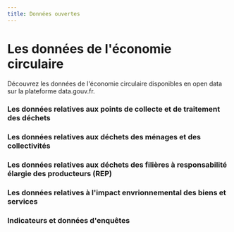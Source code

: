 ```yaml
---
title: Données ouvertes
---
```


<div class="container">

  # Les données de l'économie circulaire 

Découvrez les données de l'économie circulaire disponibles en open data sur la plateforme data.gouv.fr. 

### Les données relatives aux points de collecte et de traitement des déchets 
  
  <Playlist id="5d95fc98634f4135a7e09020/5e4e823f-a43c-4b5d-99c7-9019d1d53f77" />
  
### Les données relatives aux déchets des ménages et des collectivités 

  <Playlist id="5d95fc98634f4135a7e09020/a14780a3-de66-4fa5-90ec-c843c87b94ff" />
  
### Les données relatives aux déchets des filières à responsabilité élargie des producteurs (REP)

  <Playlist id="5d95fc98634f4135a7e09020/f2367ee6-da89-47bc-b2e7-3c592eb796d2" />

### Les données relatives à l'impact envrionnemental des biens et services 

  <Playlist id="5d95fc98634f4135a7e09020/a5ed6976-e55e-4527-81d0-b72026e6a69a" />
  
### Indicateurs et données d'enquêtes 

  <Playlist id="5d95fc98634f4135a7e09020/a89cb6ee-dc1f-4848-bd83-8998382f4eca" />

</div>
